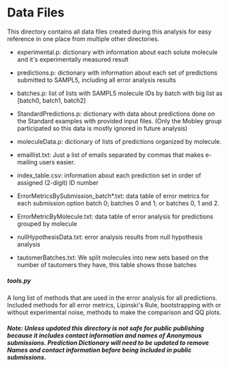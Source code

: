 # Data Files

This directory contains all data files created during this analysis for easy reference in one place from multiple other directories. 

* experimental.p: dictionary with information about each solute molecule and it's experimentally measured result
* predictions.p: dictionary with information about each set of predictions submitted to SAMPL5, including all error analysis results
* batches.p: list of lists with SAMPL5 molecule IDs by batch with big list as [batch0, batch1, batch2]
* StandardPredictions.p: dictionary with data about predictions done on the Standard examples with provided input files. (Only the Mobley group participated so this data is mostly ignored in future analysis)
* moleculeData.p: dictionary of lists of predictions organized by molecule.  


* emaillist.txt: Just a list of emails separated by commas that makes e-mailing users easier.
* index_table.csv: information about each prediction set in order of assigned (2-digit) ID number


* ErrorMetricsBySubmission_batch*.txt: data table of error metrics for each submission option batch 0; batches 0 and 1; or batches 0, 1 and 2. 
* ErrorMetricByMolecule.txt: data table of error analysis for predictions grouped by molecule
* nullHypothesisData.txt: error analysis results from null hypothesis analysis
* tautomerBatches.txt: We split molecules into new sets based on the number of tautomers they have, this table shows those batches

##### tools.py
A long list of methods that are used in the error analysis for all predictions. 
Included methods for all error metrics, Lipinski's Rule, bootstrapping with or without experimental noise, methods to make the comparison and QQ plots.

##### Note: Unless updated this directory is not safe for public publishing because it includes contact information and names of Anonymous submissions. Prediction Dictionary will need to be updated to remove Names and contact information before being included in public submissions. 
